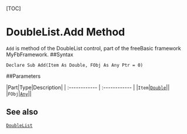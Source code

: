 [TOC]
# DoubleList.Add Method

`Add` is method of the DoubleList control, part of the freeBasic framework MyFbFramework.
##Syntax
```freeBasic
Declare Sub Add(Item As Double, FObj As Any Ptr = 0)
```

##Parameters

|Part|Type|Description|
| :------------ | :------------ |
|`Item`|[`Double`]("https://www.freebasic.net/wiki/KeyPgDouble")||
|`FObj`|[`Any`]("https://www.freebasic.net/wiki/KeyPgAny")||
## See also
[`DoubleList`](DoubleList.md)
